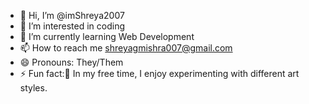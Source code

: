 - 👋 Hi, I’m @imShreya2007
- 👀 I’m interested in coding
- 🌱 I’m currently learning Web Development
- 📫 How to reach me shreyagmishra007@gmail.com
- 😄 Pronouns: They/Them
- ⚡ Fun fact:🎨 In my free time, I enjoy experimenting with different art styles.

<!---
imShreya2007/imShreya2007 is a ✨ special ✨ repository because its `README.md` (this file) appears on your GitHub profile.
You can click the Preview link to take a look at your changes.
--->
